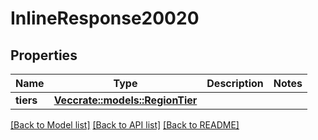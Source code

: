 # InlineResponse20020

## Properties

Name | Type | Description | Notes
------------ | ------------- | ------------- | -------------
**tiers** | [**Vec<crate::models::RegionTier>**](RegionTier.md) |  | 

[[Back to Model list]](../README.md#documentation-for-models) [[Back to API list]](../README.md#documentation-for-api-endpoints) [[Back to README]](../README.md)


